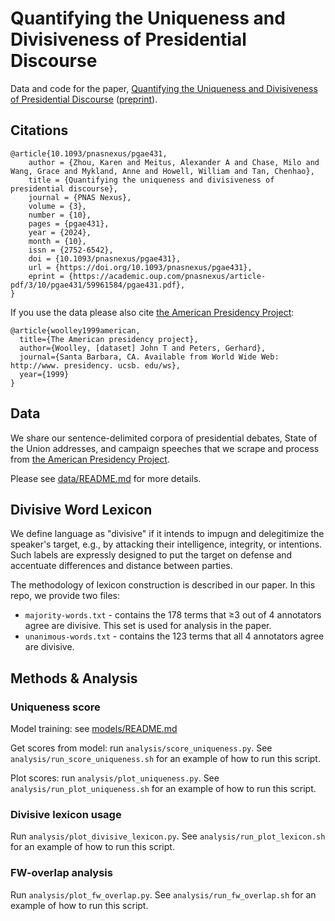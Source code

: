 # Quantifying the Uniqueness and Divisiveness of Presidential Discourse

Data and code for the paper, [Quantifying the Uniqueness and Divisiveness of Presidential Discourse](https://academic.oup.com/pnasnexus/article/3/10/pgae431/7814873) ([preprint](https://arxiv.org/abs/2401.01405)).



## Citations
```
@article{10.1093/pnasnexus/pgae431,
    author = {Zhou, Karen and Meitus, Alexander A and Chase, Milo and Wang, Grace and Mykland, Anne and Howell, William and Tan, Chenhao},
    title = {Quantifying the uniqueness and divisiveness of presidential discourse},
    journal = {PNAS Nexus},
    volume = {3},
    number = {10},
    pages = {pgae431},
    year = {2024},
    month = {10},
    issn = {2752-6542},
    doi = {10.1093/pnasnexus/pgae431},
    url = {https://doi.org/10.1093/pnasnexus/pgae431},
    eprint = {https://academic.oup.com/pnasnexus/article-pdf/3/10/pgae431/59961584/pgae431.pdf},
}

```


If you use the data please also cite [the American Presidency Project](https://www.presidency.ucsb.edu/documents):
```
@article{woolley1999american,
  title={The American presidency project},
  author={Woolley, [dataset] John T and Peters, Gerhard},
  journal={Santa Barbara, CA. Available from World Wide Web: http://www. presidency. ucsb. edu/ws},
  year={1999}
}
```

## Data
We share our sentence-delimited corpora of presidential debates, State of the Union addresses, and campaign speeches that we scrape and process from [the American Presidency Project](https://www.presidency.ucsb.edu/documents).

Please see [data/README.md](data/README.md) for more details.

## Divisive Word Lexicon
We define language as "divisive" if it intends to impugn and delegitimize the speaker's target, e.g., by attacking their intelligence, integrity, or intentions. Such labels are expressly designed to put the target on defense and accentuate differences and distance between parties.

The methodology of lexicon construction is described in our paper. In this repo, we provide two files:
- `majority-words.txt` - contains the 178 terms that ≥3 out of 4 annotators agree are divisive. This set is used for analysis in the paper.
- `unanimous-words.txt` - contains the 123 terms that all 4 annotators agree are divisive. 

## Methods & Analysis

### Uniqueness score

Model training: see [models/README.md](models/README.md)

Get scores from model: run `analysis/score_uniqueness.py`. See `analysis/run_score_uniqueness.sh` for an example of how to run this script.

Plot scores: run `analysis/plot_uniqueness.py`. See `analysis/run_plot_uniqueness.sh` for an example of how to run this script.

### Divisive lexicon usage
Run `analysis/plot_divisive_lexicon.py`. See `analysis/run_plot_lexicon.sh` for an example of how to run this script.


### FW-overlap analysis
Run `analysis/plot_fw_overlap.py`. See `analysis/run_fw_overlap.sh` for an example of how to run this script.



